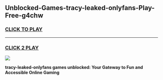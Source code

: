 
## Unblocked-Games-tracy-leaked-onlyfans-Play-Free-g4chw
<h3>
<a href="https://premium76.site?title=tracy-leaked-onlyfans&ref=09A">CLICK TO PLAY</a></h3>
<hr>

<h3>
<a href="https://premium76.site?title=tracy-leaked-onlyfans&ref=09A">CLICK 2 PLAY</a>
  
</h3>

<a href="https://premium76.site?title=tracy-leaked-onlyfans&ref=09A"><img src="https://clearcache.store/games.png"></a>


**tracy-leaked-onlyfans games unblocked: Your Gateway to Fun and Accessible Online Gaming**
